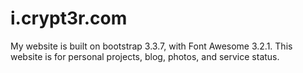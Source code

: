 # i.crypt3r.com

My website is built on bootstrap 3.3.7, with Font Awesome 3.2.1.
This website is for personal projects, blog, photos, and service status.
